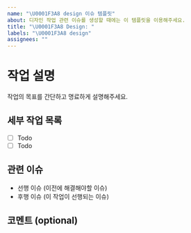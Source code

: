 ```yaml
---
name: "\U0001F3A8 design 이슈 템플릿"
about: 디자인 작업 관련 이슈를 생성할 때에는 이 템플릿을 이용해주세요.
title: "\U0001F3A8 Design: "
labels: "\U0001F3A8 design"
assignees: ""
---
```


# 작업 설명

작업의 목표를 간단하고 명료하게 설명해주세요.

## 세부 작업 목록

- [ ] Todo
- [ ] Todo

## 관련 이슈

- 선행 이슈 (이전에 해결해야할 이슈)
- 후행 이슈 (이 작업이 선행되는 이슈)

## 코멘트 (optional)
